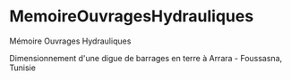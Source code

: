 # MemoireOuvragesHydrauliques
Mémoire Ouvrages Hydrauliques


Dimensionnement d'une digue de barrages en terre à Arrara - Foussasna, Tunisie
